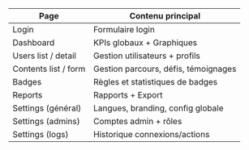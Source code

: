 | Page                 | Contenu principal                    |
| -------------------- | ------------------------------------ |
| Login                | Formulaire login                     |
| Dashboard            | KPIs globaux + Graphiques            |
| Users list / detail  | Gestion utilisateurs + profils       |
| Contents list / form | Gestion parcours, défis, témoignages |
| Badges               | Règles et statistiques de badges     |
| Reports              | Rapports + Export                    |
| Settings (général)   | Langues, branding, config globale    |
| Settings (admins)    | Comptes admin + rôles                |
| Settings (logs)      | Historique connexions/actions        |
